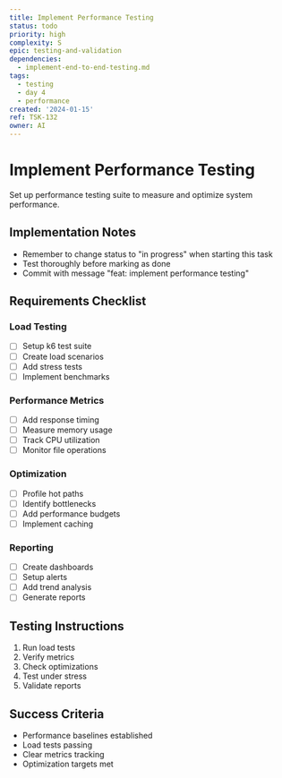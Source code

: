```yaml
---
title: Implement Performance Testing
status: todo
priority: high
complexity: S
epic: testing-and-validation
dependencies:
  - implement-end-to-end-testing.md
tags:
  - testing
  - day 4
  - performance
created: '2024-01-15'
ref: TSK-132
owner: AI
---
```


# Implement Performance Testing

Set up performance testing suite to measure and optimize system performance.

## Implementation Notes
- Remember to change status to "in progress" when starting this task
- Test thoroughly before marking as done
- Commit with message "feat: implement performance testing"

## Requirements Checklist

### Load Testing
- [ ] Setup k6 test suite
- [ ] Create load scenarios
- [ ] Add stress tests
- [ ] Implement benchmarks

### Performance Metrics
- [ ] Add response timing
- [ ] Measure memory usage
- [ ] Track CPU utilization
- [ ] Monitor file operations

### Optimization
- [ ] Profile hot paths
- [ ] Identify bottlenecks
- [ ] Add performance budgets
- [ ] Implement caching

### Reporting
- [ ] Create dashboards
- [ ] Setup alerts
- [ ] Add trend analysis
- [ ] Generate reports

## Testing Instructions
1. Run load tests
2. Verify metrics
3. Check optimizations
4. Test under stress
5. Validate reports

## Success Criteria
- Performance baselines established
- Load tests passing
- Clear metrics tracking
- Optimization targets met 
